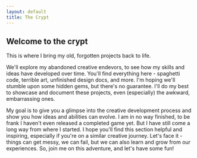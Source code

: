 ```yaml
---
layout: default
title: The Crypt
---
```


## Welcome to the crypt

This is where I bring my old, forgotten projects back to life. 

We'll explore my abandoned creative endevors, to see how my skills and ideas have developed over time. You'll find everything here - spaghetti code, terrible art, unfinished design docs, and more. I'm hoping we'll stumble upon some hidden gems, but there's no guarantee. I'll do my best to showcase and document these projects, even (especially) the awkward, embarrassing ones.

My goal is to give you a glimpse into the creative development process and show you how ideas and abilities can evolve. I am in no way finished, to be frank I haven't even released a completed game yet. But I have still come a long way from where I started. I hope you'll find this section helpful and inspiring, especially if you're on a similar creative journey. Let's face it - things can get messy, we can fail, but we can also learn and grow from our experiences. So, join me on this adventure, and let's have some fun!